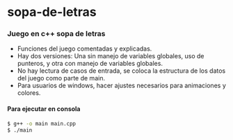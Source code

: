 # sopa-de-letras
### Juego en c++ sopa de letras

- Funciones del juego comentadas y explicadas.
- Hay dos versiones: Una sin manejo de variables globales, uso de punteros, y otra con manejo de variables globales.
- No hay lectura de casos de entrada, se coloca la estructura de los datos del juego como parte de main.
- Para usuarios de windows, hacer ajustes necesarios para animaciones y colores.

#### Para ejecutar en consola

```sh
$ g++ -o main main.cpp
$ ./main
```
